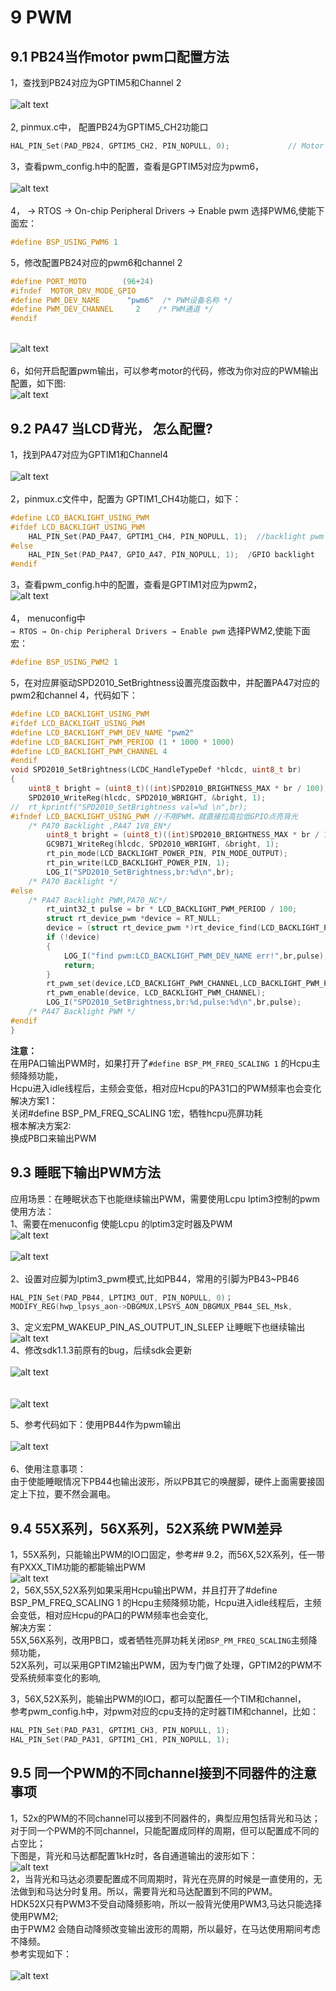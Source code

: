 # 9 PWM
## 9.1 PB24当作motor pwm口配置方法
1，查找到PB24对应为GPTIM5和Channel 2<br>
<br>![alt text](./assets/pwm/pwm001.png)<br>  
2, pinmux.c中， 配置PB24为GPTIM5_CH2功能口<br>
```c
HAL_PIN_Set(PAD_PB24, GPTIM5_CH2, PIN_NOPULL, 0);             // Motor PWM
```
3，查看pwm_config.h中的配置，查看是GPTIM5对应为pwm6，<br>
<br>![alt text](./assets/pwm/pwm002.png)<br>  
4， → RTOS → On-chip Peripheral Drivers → Enable pwm 选择PWM6,使能下面宏：<br>
```c 
#define BSP_USING_PWM6 1
```
5，修改配置PB24对应的pwm6和channel 2<br>
```c
#define PORT_MOTO        (96+24)
#ifndef  MOTOR_DRV_MODE_GPIO
#define PWM_DEV_NAME      "pwm6"  /* PWM设备名称 */
#define PWM_DEV_CHANNEL     2    /* PWM通道 */
#endif
```
<br>![alt text](./assets/pwm/pwm003.png)<br>  
6，如何开启配置pwm输出，可以参考motor的代码，修改为你对应的PWM输出配置，如下图:
<br>![alt text](./assets/pwm/pwm004.png)<br>  

## 9.2 PA47 当LCD背光， 怎么配置?
1，找到PA47对应为GPTIM1和Channel4<br>
<br>![alt text](./assets/pwm/pwm005.png)<br>  
2，pinmux.c文件中，配置为 GPTIM1_CH4功能口，如下：<br>
```c
#define LCD_BACKLIGHT_USING_PWM
#ifdef LCD_BACKLIGHT_USING_PWM
    HAL_PIN_Set(PAD_PA47, GPTIM1_CH4, PIN_NOPULL, 1);  //backlight pwm  
#else
    HAL_PIN_Set(PAD_PA47, GPIO_A47, PIN_NOPULL, 1);  /GPIO backlight
#endif 
```
3，查看pwm_config.h中的配置，查看是GPTIM1对应为pwm2，
<br>![alt text](./assets/pwm/pwm006.png)<br>  
4， menuconfig中<br>
`→ RTOS → On-chip Peripheral Drivers → Enable pwm` 选择PWM2,使能下面宏： <br>
```c
#define BSP_USING_PWM2 1
```
5，在对应屏驱动SPD2010_SetBrightness设置亮度函数中，并配置PA47对应的pwm2和channel 4，代码如下：<br>
```c
#define LCD_BACKLIGHT_USING_PWM
#ifdef LCD_BACKLIGHT_USING_PWM
#define LCD_BACKLIGHT_PWM_DEV_NAME "pwm2"
#define LCD_BACKLIGHT_PWM_PERIOD (1 * 1000 * 1000)
#define LCD_BACKLIGHT_PWM_CHANNEL 4
#endif
void SPD2010_SetBrightness(LCDC_HandleTypeDef *hlcdc, uint8_t br)
{
    uint8_t bright = (uint8_t)((int)SPD2010_BRIGHTNESS_MAX * br / 100);
    SPD2010_WriteReg(hlcdc, SPD2010_WBRIGHT, &bright, 1);
//	rt_kprintf("SPD2010_SetBrightness val=%d \n",br);
#ifndef LCD_BACKLIGHT_USING_PWM //不用PWM，就直接拉高拉低GPIO点亮背光
	/* PA70 Backlight ,PA47 1V8_EN*/
		uint8_t bright = (uint8_t)((int)SPD2010_BRIGHTNESS_MAX * br / 100);
		GC9B71_WriteReg(hlcdc, SPD2010_WBRIGHT, &bright, 1);
		rt_pin_mode(LCD_BACKLIGHT_POWER_PIN, PIN_MODE_OUTPUT);
		rt_pin_write(LCD_BACKLIGHT_POWER_PIN, 1);
		LOG_I("SPD2010_SetBrightness,br:%d\n",br);	
	/* PA70 Backlight */
#else
	/* PA47 Backlight PWM,PA70_NC*/
		rt_uint32_t pulse = br * LCD_BACKLIGHT_PWM_PERIOD / 100;
		struct rt_device_pwm *device = RT_NULL;
		device = (struct rt_device_pwm *)rt_device_find(LCD_BACKLIGHT_PWM_DEV_NAME);
		if (!device)
		{
			LOG_I("find pwm:LCD_BACKLIGHT_PWM_DEV_NAME err!",br,pulse);
			return;
		}
		rt_pwm_set(device,LCD_BACKLIGHT_PWM_CHANNEL,LCD_BACKLIGHT_PWM_PERIOD,pulse);
		rt_pwm_enable(device, LCD_BACKLIGHT_PWM_CHANNEL);
		LOG_I("SPD2010_SetBrightness,br:%d,pulse:%d\n",br,pulse);
	/* PA47 Backlight PWM */	
#endif	
}
```
**注意：**<br>
在用PA口输出PWM时，如果打开了`#define BSP_PM_FREQ_SCALING 1` 的Hcpu主频降频功能，<br>
Hcpu进入idle线程后，主频会变低，相对应Hcpu的PA31口的PWM频率也会变化<br>
解决方案1：<br>
关闭#define BSP_PM_FREQ_SCALING 1宏，牺牲hcpu亮屏功耗<br>
根本解决方案2:<br>
换成PB口来输出PWM<br>

## 9.3 睡眠下输出PWM方法
应用场景：在睡眠状态下也能继续输出PWM，需要使用Lcpu lptim3控制的pwm<br>
使用方法：<br>
1、需要在menuconfig 使能Lcpu 的lptim3定时器及PWM
<br>![alt text](./assets/pwm/pwm007.png)<br>
<br>![alt text](./assets/pwm/pwm008.png)<br>    
2、设置对应脚为lptim3_pwm模式,比如PB44，常用的引脚为PB43~PB46<br>
```c
HAL_PIN_Set(PAD_PB44, LPTIM3_OUT, PIN_NOPULL, 0)；
MODIFY_REG(hwp_lpsys_aon->DBGMUX,LPSYS_AON_DBGMUX_PB44_SEL_Msk,                        MAKE_REG_VAL(1,LPSYS_AON_DBGMUX_PB44_SEL_Msk,LPSYS_AON_DBGMUX_PB44_SEL_Pos));
```
3、定义宏PM_WAKEUP_PIN_AS_OUTPUT_IN_SLEEP 让睡眠下也继续输出
<br>![alt text](./assets/pwm/pwm009.png)<br> 
4、修改sdk1.1.3前原有的bug，后续sdk会更新<br>
<br>![alt text](./assets/pwm/pwm010.png)<br>  
<br>![alt text](./assets/pwm/pwm011.png)<br>
 
5、参考代码如下：使用PB44作为pwm输出<br>
<br>![alt text](./assets/pwm/pwm012.png)<br>      
6、使用注意事项：<br>
由于使能睡眠情况下PB44也输出波形，所以PB其它的唤醒脚，硬件上面需要接固定上下拉，要不然会漏电。<br>

## 9.4 55X系列，56X系列，52X系统 PWM差异
1，55X系列，只能输出PWM的IO口固定，参考## 9.2，而56X,52X系列，任一带有PXXX_TIM功能的都能输出PWM
 <br>![alt text](./assets/pwm/pwm013.png)<br>
2，56X,55X,52X系列如果采用Hcpu输出PWM，并且打开了#define BSP_PM_FREQ_SCALING 1 的Hcpu主频降频功能，Hcpu进入idle线程后，主频会变低，相对应Hcpu的PA口的PWM频率也会变化,<br>
解决方案：<br>
55X,56X系列，改用PB口，或者牺牲亮屏功耗关闭`BSP_PM_FREQ_SCALING`主频降频功能，<br>
52X系列，可以采用GPTIM2输出PWM，因为专门做了处理，GPTIM2的PWM不受系统频率变化的影响,<br>

3，56X,52X系列，能输出PWM的IO口，都可以配置任一个TIM和channel，<br>
参考pwm_config.h中，对pwm对应的cpu支持的定时器TIM和channel，比如：<br>
```c
HAL_PIN_Set(PAD_PA31, GPTIM1_CH3, PIN_NOPULL, 1);
HAL_PIN_Set(PAD_PA31, GPTIM1_CH1, PIN_NOPULL, 1); 
```
## 9.5 同一个PWM的不同channel接到不同器件的注意事项
1，52x的PWM的不同channel可以接到不同器件的，典型应用包括背光和马达；<br>
对于同一个PWM的不同channel，只能配置成同样的周期，但可以配置成不同的占空比；<br>
下图是，背光和马达都配置1kHz时，各自通道输出的波形如下：
<br>![alt text](./assets/pwm/pwm014.png)<br> 
2，当背光和马达必须要配置成不同周期时，背光在亮屏的时候是一直使用的，无法做到和马达分时复用。所以，需要背光和马达配置到不同的PWM。<br>
HDK52X只有PWM3不受自动降频影响，所以一般背光使用PWM3,马达只能选择使用PWM2;<br>
由于PWM2 会随自动降频改变输出波形的周期，所以最好，在马达使用期间考虑不降频。<br>
参考实现如下：<br>
<br>![alt text](./assets/pwm/pwm015.png)<br> 
